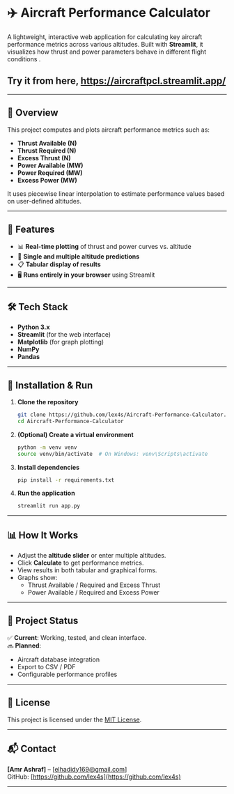 # ✈️ Aircraft Performance Calculator

A lightweight, interactive web application for calculating key aircraft performance metrics across various altitudes. Built with **Streamlit**, it visualizes how thrust and power parameters behave in different flight conditions .

## Try it from here, https://aircraftpcl.streamlit.app/
---

## 📖 Overview

This project computes and plots aircraft performance metrics such as:
- **Thrust Available (N)**
- **Thrust Required (N)**
- **Excess Thrust (N)**
- **Power Available (MW)**
- **Power Required (MW)**
- **Excess Power (MW)**

It uses piecewise linear interpolation to estimate performance values based on user-defined altitudes.

---

## 🎯 Features

- 📊 **Real-time plotting** of thrust and power curves vs. altitude  
- 🔢 **Single and multiple altitude predictions**  
- 📋 **Tabular display of results**  
- 🖥️ **Runs entirely in your browser** using Streamlit  

---

## 🛠️ Tech Stack

- **Python 3.x**
- **Streamlit** (for the web interface)
- **Matplotlib** (for graph plotting)
- **NumPy**
- **Pandas**

---

## 🚀 Installation & Run

1. **Clone the repository**
   ```bash
   git clone https://github.com/lex4s/Aircraft-Performance-Calculator.git
   cd Aircraft-Performance-Calculator
   ```

2. **(Optional) Create a virtual environment**
   ```bash
   python -m venv venv
   source venv/bin/activate  # On Windows: venv\Scripts\activate
   ```

3. **Install dependencies**
   ```bash
   pip install -r requirements.txt
   ```

4. **Run the application**
   ```bash
   streamlit run app.py
   ```

---

## 📊 How It Works

- Adjust the **altitude slider** or enter multiple altitudes.
- Click **Calculate** to get performance metrics.
- View results in both tabular and graphical forms.
- Graphs show:
  - Thrust Available / Required and Excess Thrust  
  - Power Available / Required and Excess Power  

---

## 📌 Project Status

✅ **Current**: Working, tested, and clean interface.  
🔜 **Planned**:
- Aircraft database integration  
- Export to CSV / PDF  
- Configurable performance profiles  

---

## 📄 License

This project is licensed under the [MIT License](LICENSE).

---

## 📬 Contact

**[Amr Ashraf]** – [elhadidy169@gmail.com]  
GitHub: [https://github.com/lex4s](https://github.com/lex4s)

---
